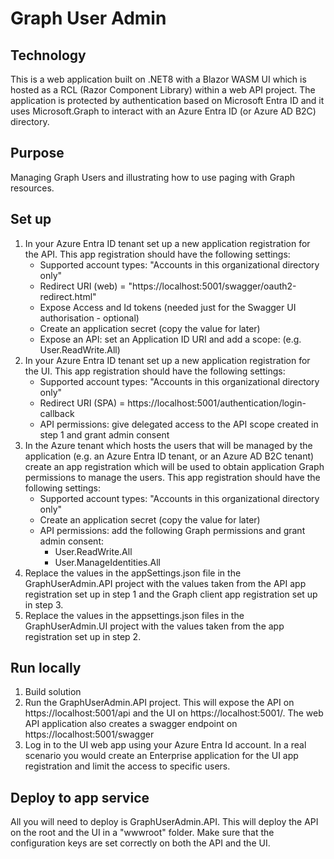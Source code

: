 # Graph User Admin

## Technology
This is a web application built on .NET8 with a Blazor WASM UI which is hosted as a RCL (Razor Component Library) within a web API project. 
The application is protected by authentication based on Microsoft Entra ID and it uses Microsoft.Graph to interact with an Azure Entra ID (or Azure AD B2C) directory.

## Purpose
Managing Graph Users and illustrating how to use paging with Graph resources.

## Set up
1. In your Azure Entra ID tenant set up a new application registration for the API. 
   This app registration should have the following settings:
    - Supported account types: "Accounts in this organizational directory only"
    - Redirect URI (web) = "https://localhost:5001/swagger/oauth2-redirect.html"
    - Expose Access and Id tokens (needed just for the Swagger UI authorisation - optional)
    - Create an application secret (copy the value for later)
    - Expose an API: set an Application ID URI and add a scope: (e.g. User.ReadWrite.All)
2. In your Azure Entra ID tenant set up a new application registration for the UI.
   This app registration should have the following settings:
   - Supported account types: "Accounts in this organizational directory only"
   - Redirect URI (SPA) = https://localhost:5001/authentication/login-callback
   - API permissions: give delegated access to the API scope created in step 1 and grant admin consent
3. In the Azure tenant which hosts the users that will be managed by the application (e.g. an Azure Entra ID tenant, or an Azure AD B2C tenant) create an app registration which will be used to obtain application Graph permissions to manage the users.
   This app registration should have the following settings:
   - Supported account types: "Accounts in this organizational directory only"
   - Create an application secret (copy the value for later)
   - API permissions: add the following Graph permissions and grant admin consent:
       - User.ReadWrite.All
       - User.ManageIdentities.All
4. Replace the values in the appSettings.json file in the GraphUserAdmin.API project with the values taken from the API app registration set up in step 1 and the Graph client app registration set up in step 3.
5. Replace the values in the appsettings.json files in the GraphUserAdmin.UI project with the values taken from the app registration set up in step 2.

## Run locally
1. Build solution
2. Run the GraphUserAdmin.API project. This will expose the API on https://localhost:5001/api and the UI on https://localhost:5001/. The web API application also creates a swagger endpoint on https://localhost:5001/swagger
3. Log in to the UI web app using your Azure Entra Id account. In a real scenario you would create an Enterprise application for the UI app registration and limit the access to specific users.

## Deploy to app service
All you will need to deploy is GraphUserAdmin.API. This will deploy the API on the root and the UI in a "wwwroot" folder. Make sure that the configuration keys are set correctly on both the API and the UI.
